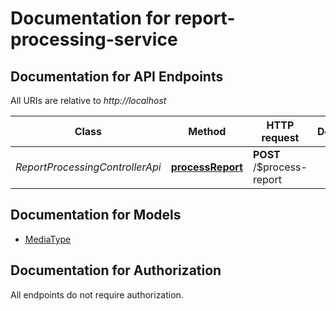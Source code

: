 # Documentation for report-processing-service

<a name="documentation-for-api-endpoints"></a>
## Documentation for API Endpoints

All URIs are relative to *http://localhost*

| Class | Method | HTTP request | Description |
|------------ | ------------- | ------------- | -------------|
| *ReportProcessingControllerApi* | [**processReport**](Apis/ReportProcessingControllerApi.md#processreport) | **POST** /$process-report |  |


<a name="documentation-for-models"></a>
## Documentation for Models

 - [MediaType](./Models/MediaType.md)


<a name="documentation-for-authorization"></a>
## Documentation for Authorization

All endpoints do not require authorization.
